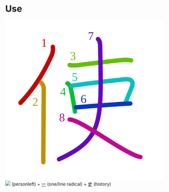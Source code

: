 # Use
![4f7f](../kanji-colorize/4f7f.svg)
[![](http://www.kanjidamage.com/assets/radsmall/man-d0fa8d3e87b0dcd06a7777a6693f057bfe7d041f88edfa20c6663c61cf324435.jpg)](http://www.kanjidamage.com/kanji/61-person-%E4%BA%BA) (personleft) + [一](一.md) (one/line radical) + [史](史.md) (history) 